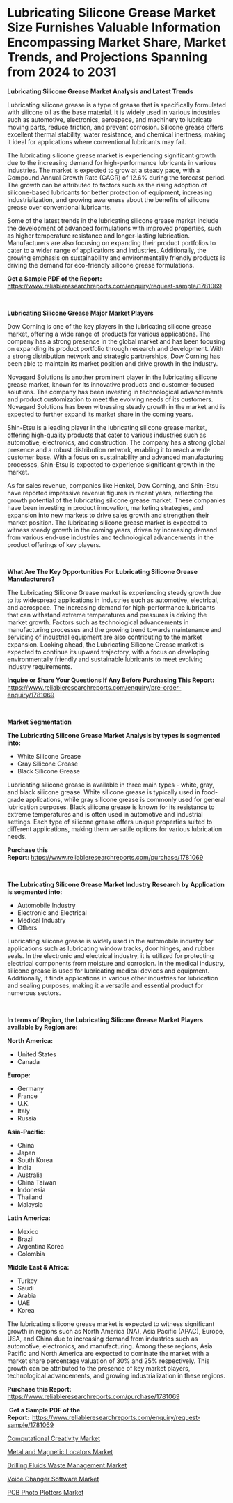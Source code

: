 <p><h1>Lubricating Silicone Grease Market Size Furnishes Valuable Information Encompassing Market Share, Market Trends, and Projections Spanning from 2024 to 2031</h1></p><p><strong>Lubricating Silicone Grease Market Analysis and Latest Trends</strong></p>
<p><p>Lubricating silicone grease is a type of grease that is specifically formulated with silicone oil as the base material. It is widely used in various industries such as automotive, electronics, aerospace, and machinery to lubricate moving parts, reduce friction, and prevent corrosion. Silicone grease offers excellent thermal stability, water resistance, and chemical inertness, making it ideal for applications where conventional lubricants may fail.</p><p>The lubricating silicone grease market is experiencing significant growth due to the increasing demand for high-performance lubricants in various industries. The market is expected to grow at a steady pace, with a Compound Annual Growth Rate (CAGR) of 12.6% during the forecast period. The growth can be attributed to factors such as the rising adoption of silicone-based lubricants for better protection of equipment, increasing industrialization, and growing awareness about the benefits of silicone grease over conventional lubricants.</p><p>Some of the latest trends in the lubricating silicone grease market include the development of advanced formulations with improved properties, such as higher temperature resistance and longer-lasting lubrication. Manufacturers are also focusing on expanding their product portfolios to cater to a wider range of applications and industries. Additionally, the growing emphasis on sustainability and environmentally friendly products is driving the demand for eco-friendly silicone grease formulations.</p></p>
<p><strong>Get a Sample PDF of the Report:&nbsp;</strong> <a href="https://www.reliableresearchreports.com/enquiry/request-sample/1781069">https://www.reliableresearchreports.com/enquiry/request-sample/1781069</a></p>
<p>&nbsp;</p>
<p><strong>Lubricating Silicone Grease Major Market Players</strong></p>
<p><p>Dow Corning is one of the key players in the lubricating silicone grease market, offering a wide range of products for various applications. The company has a strong presence in the global market and has been focusing on expanding its product portfolio through research and development. With a strong distribution network and strategic partnerships, Dow Corning has been able to maintain its market position and drive growth in the industry.</p><p>Novagard Solutions is another prominent player in the lubricating silicone grease market, known for its innovative products and customer-focused solutions. The company has been investing in technological advancements and product customization to meet the evolving needs of its customers. Novagard Solutions has been witnessing steady growth in the market and is expected to further expand its market share in the coming years.</p><p>Shin-Etsu is a leading player in the lubricating silicone grease market, offering high-quality products that cater to various industries such as automotive, electronics, and construction. The company has a strong global presence and a robust distribution network, enabling it to reach a wide customer base. With a focus on sustainability and advanced manufacturing processes, Shin-Etsu is expected to experience significant growth in the market.</p><p>As for sales revenue, companies like Henkel, Dow Corning, and Shin-Etsu have reported impressive revenue figures in recent years, reflecting the growth potential of the lubricating silicone grease market. These companies have been investing in product innovation, marketing strategies, and expansion into new markets to drive sales growth and strengthen their market position. The lubricating silicone grease market is expected to witness steady growth in the coming years, driven by increasing demand from various end-use industries and technological advancements in the product offerings of key players.</p></p>
<p>&nbsp;</p>
<p><strong>What Are The Key Opportunities For Lubricating Silicone Grease Manufacturers?</strong></p>
<p><p>The Lubricating Silicone Grease market is experiencing steady growth due to its widespread applications in industries such as automotive, electrical, and aerospace. The increasing demand for high-performance lubricants that can withstand extreme temperatures and pressures is driving the market growth. Factors such as technological advancements in manufacturing processes and the growing trend towards maintenance and servicing of industrial equipment are also contributing to the market expansion. Looking ahead, the Lubricating Silicone Grease market is expected to continue its upward trajectory, with a focus on developing environmentally friendly and sustainable lubricants to meet evolving industry requirements.</p></p>
<p><strong>Inquire or Share Your Questions If Any Before Purchasing This Report:</strong> <a href="https://www.reliableresearchreports.com/enquiry/pre-order-enquiry/1781069">https://www.reliableresearchreports.com/enquiry/pre-order-enquiry/1781069</a></p>
<p>&nbsp;</p>
<p><strong>Market Segmentation</strong></p>
<p><strong>The Lubricating Silicone Grease Market Analysis by types is segmented into:</strong></p>
<p><ul><li>White Silicone Grease</li><li>Gray Silicone Grease</li><li>Black Silicone Grease</li></ul></p>
<p><p>Lubricating silicone grease is available in three main types - white, gray, and black silicone grease. White silicone grease is typically used in food-grade applications, while gray silicone grease is commonly used for general lubrication purposes. Black silicone grease is known for its resistance to extreme temperatures and is often used in automotive and industrial settings. Each type of silicone grease offers unique properties suited to different applications, making them versatile options for various lubrication needs.</p></p>
<p><strong>Purchase this Report:&nbsp;</strong><a href="https://www.reliableresearchreports.com/purchase/1781069">https://www.reliableresearchreports.com/purchase/1781069</a></p>
<p>&nbsp;</p>
<p><strong>The Lubricating Silicone Grease Market Industry Research by Application is segmented into:</strong></p>
<p><ul><li>Automobile Industry</li><li>Electronic and Electrical</li><li>Medical Industry</li><li>Others</li></ul></p>
<p><p>Lubricating silicone grease is widely used in the automobile industry for applications such as lubricating window tracks, door hinges, and rubber seals. In the electronic and electrical industry, it is utilized for protecting electrical components from moisture and corrosion. In the medical industry, silicone grease is used for lubricating medical devices and equipment. Additionally, it finds applications in various other industries for lubrication and sealing purposes, making it a versatile and essential product for numerous sectors.</p></p>
<p>&nbsp;</p>
<p><strong>In terms of Region, the Lubricating Silicone Grease Market Players available by Region are:</strong></p>
<p>
    <p> <strong> North America: </strong>
        <ul>
            <li>United States</li>
            <li>Canada</li>
        </ul>
        </p> 
    <p> <strong> Europe: </strong>
        <ul>
            <li>Germany</li>
            <li>France</li>
            <li>U.K.</li>
            <li>Italy</li>
            <li>Russia</li>
        </ul>
        </p> 
    <p> <strong> Asia-Pacific: </strong>
        <ul>
            <li>China</li>
            <li>Japan</li>
            <li>South Korea</li>
            <li>India</li>
            <li>Australia</li>
            <li>China Taiwan</li>
            <li>Indonesia</li>
            <li>Thailand</li>
            <li>Malaysia</li>
        </ul>
        </p> 
    <p> <strong> Latin America: </strong>
        <ul>
            <li>Mexico</li>
            <li>Brazil</li>
            <li>Argentina Korea</li>
            <li>Colombia</li>
        </ul>
        </p> 
    <p> <strong> Middle East & Africa: </strong>
        <ul>
            <li>Turkey</li>
            <li>Saudi</li>
            <li>Arabia</li>
            <li>UAE</li>
            <li>Korea</li>
        </ul>
    </p>
    </p>
<p><p>The lubricating silicone grease market is expected to witness significant growth in regions such as North America (NA), Asia Pacific (APAC), Europe, USA, and China due to increasing demand from industries such as automotive, electronics, and manufacturing. Among these regions, Asia Pacific and North America are expected to dominate the market with a market share percentage valuation of 30% and 25% respectively. This growth can be attributed to the presence of key market players, technological advancements, and growing industrialization in these regions.</p></p>
<p><strong>Purchase this Report: </strong><a href="https://www.reliableresearchreports.com/purchase/1781069">https://www.reliableresearchreports.com/purchase/1781069</a></p>
<p>&nbsp;<strong>Get a Sample PDF of the Report:&nbsp;&nbsp;</strong><a href="https://www.reliableresearchreports.com/enquiry/request-sample/1781069">https://www.reliableresearchreports.com/enquiry/request-sample/1781069</a></p>
<p><strong></strong></p>
<p><p><a href="https://medium.com/@josepayne1985/computational-creativity-market-analysis-its-cagr-market-segmentation-and-global-industry-e4e8ae19143d">Computational Creativity Market</a></p><p><a href="https://github.com/josesg55/Market-Research-Report-List-1/blob/main/metal-and-magnetic-locators-market.md">Metal and Magnetic Locators Market</a></p><p><a href="https://medium.com/@josepayne1985/drilling-fluids-waste-management-market-analysis-its-cagr-market-segmentation-and-global-industry-fa11bb327aff">Drilling Fluids Waste Management Market</a></p><p><a href="https://medium.com/@ginawindler1/voice-changer-software-market-trends-forecast-and-competitive-analysis-to-2031-52c986bdab16">Voice Changer Software Market</a></p><p><a href="https://github.com/mancsybtousav/Market-Research-Report-List-1/blob/main/pcb-photo-plotters-market.md">PCB Photo Plotters Market</a></p></p>